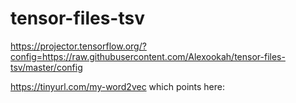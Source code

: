 # tensor-files-tsv

https://projector.tensorflow.org/?config=https://raw.githubusercontent.com/Alexookah/tensor-files-tsv/master/config

https://tinyurl.com/my-word2vec which points here:
